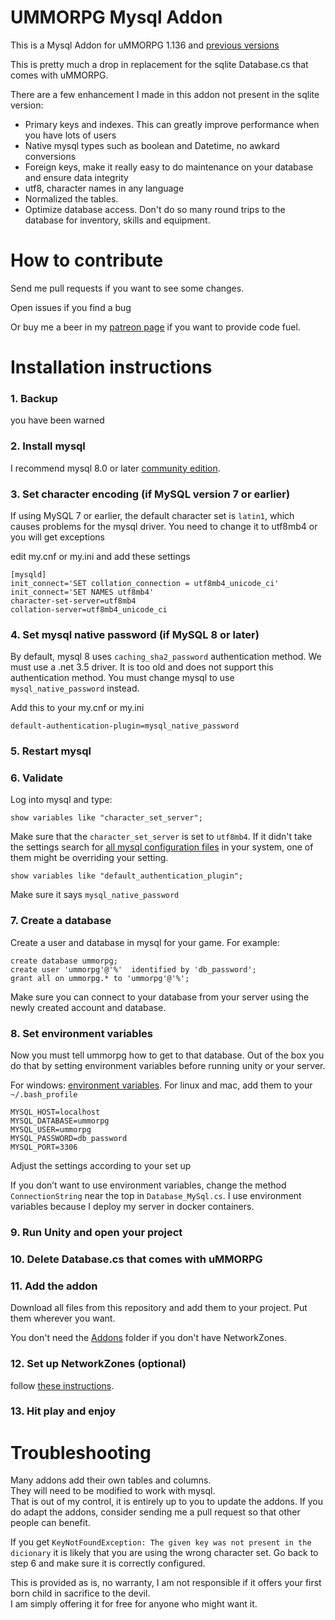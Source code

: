 # UMMORPG Mysql Addon

This is a Mysql Addon for uMMORPG 1.136 and [previous versions](https://github.com/paulpach/ummorpg_mysql/releases)

This is pretty much a drop in replacement for the sqlite Database.cs that comes with uMMORPG.  

There are a few enhancement I made in this addon not present in the sqlite version:

* Primary keys and indexes.  This can greatly improve performance when you have lots of users
* Native mysql types such as boolean and Datetime, no awkard conversions
* Foreign keys,  make it really easy to do maintenance on your database and ensure data integrity
* utf8, character names in any language
* Normalized the tables.
* Optimize database access.  Don't do so many round trips to the database for inventory, skills and equipment.

# How to contribute

Send me pull requests if you want to see some changes.

Open issues if you find a bug

Or buy me a beer in my [patreon page](https://www.patreon.com/user?u=13679599) if you want to provide code fuel.

# Installation instructions

### 1. Backup  
you have been warned

### 2. Install mysql
I recommend mysql 8.0 or later [community edition](https://dev.mysql.com/downloads/). 

### 3. Set character encoding (if MySQL version 7 or earlier)
If using MySQL 7 or earlier,  the default character set is `latin1`, which causes problems for the mysql driver.
You need to change it to utf8mb4 or you will get exceptions

edit my.cnf or my.ini and add these settings
```
[mysqld]
init_connect='SET collation_connection = utf8mb4_unicode_ci' 
init_connect='SET NAMES utf8mb4' 
character-set-server=utf8mb4 
collation-server=utf8mb4_unicode_ci 
```

### 4. Set mysql native password (if MySQL 8 or later)

By default,  mysql 8 uses `caching_sha2_password` authentication method.  We must use a .net 3.5 driver.  It is too old and does not support this authentication method.   You must change mysql to use `mysql_native_password` instead.

Add this to your my.cnf or my.ini
```
default-authentication-plugin=mysql_native_password
```

### 5. Restart mysql

### 6. Validate 

Log into mysql and type:
```
show variables like "character_set_server";
```

Make sure that the `character_set_server` is set to `utf8mb4`.   If it didn't take the settings search for [all mysql configuration files](https://dev.mysql.com/doc/refman/8.0/en/option-files.html) in your system,  one of them might be overriding your setting.  

```
show variables like "default_authentication_plugin";
```

Make sure it says `mysql_native_password`

### 7. Create a database 
Create a user and database in mysql for your game.  For example:

```
create database ummorpg;
create user 'ummorpg'@'%'  identified by 'db_password';
grant all on ummorpg.* to 'ummorpg'@'%';
```

Make sure you can connect to your database from your server using the newly created account and database.

### 8. Set environment variables

Now you must tell ummorpg how to get to that database. Out of the box you do that by setting environment variables before running unity or your server. 

For windows: [environment variables](https://www.youtube.com/watch?v=bEroNNzqlF4).
For linux and mac,  add them to your `~/.bash_profile` 

~~~~
MYSQL_HOST=localhost
MYSQL_DATABASE=ummorpg
MYSQL_USER=ummorpg
MYSQL_PASSWORD=db_password
MYSQL_PORT=3306
~~~~

Adjust the settings according to your set up

If you don’t want to use environment variables, change the method `ConnectionString` near the top in `Database_MySql.cs`. I use environment variables because I deploy my server in docker containers.  

### 9. Run Unity and open your project

### 10. Delete Database.cs that comes with uMMORPG

### 11. Add the addon

Download all files from this repository and add them to your project. Put them wherever you want.

You don't need the [Addons](Addons) folder if you don't have NetworkZones.

### 12. Set up NetworkZones (optional)

follow [these instructions](Addons/NetworkZones/Readme.md).

### 13. Hit play and enjoy

# Troubleshooting
Many addons add their own tables and columns.  
They will need to be modified to work with mysql.  
That is out of my control,  it is entirely up to you to update the addons.
If you do adapt the addons,  consider sending me a pull request so that other people can benefit.

If you get `KeyNotFoundException: The given key was not present in the dicionary` it is likely that you are using the wrong character set.  Go back to step 6 and make sure it is correctly configured.

This is provided as is,  no warranty,  I am not responsible if it offers your first born child in sacrifice to the devil.  
I am simply offering it for free for anyone who might want it.


